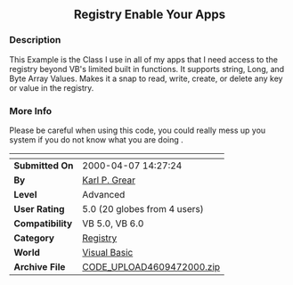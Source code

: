 ﻿<div align="center">

## Registry Enable Your Apps


</div>

### Description

This Example is the Class I use in all of my apps that I need access to the registry beyond VB's limited built in functions. It supports string, Long, and Byte Array Values. Makes it a snap to read, write, create, or delete any key or value in the registry.
 
### More Info
 
Please be careful when using this code, you could really mess up you system if you do not know what you are doing .


<span>             |<span>
---                |---
**Submitted On**   |2000-04-07 14:27:24
**By**             |[Karl  P\. Grear](https://github.com/Planet-Source-Code/PSCIndex/blob/master/ByAuthor/karl-p-grear.md)
**Level**          |Advanced
**User Rating**    |5.0 (20 globes from 4 users)
**Compatibility**  |VB 5\.0, VB 6\.0
**Category**       |[Registry](https://github.com/Planet-Source-Code/PSCIndex/blob/master/ByCategory/registry__1-36.md)
**World**          |[Visual Basic](https://github.com/Planet-Source-Code/PSCIndex/blob/master/ByWorld/visual-basic.md)
**Archive File**   |[CODE\_UPLOAD4609472000\.zip](https://github.com/Planet-Source-Code/karl-p-grear-registry-enable-your-apps__1-7097/archive/master.zip)








